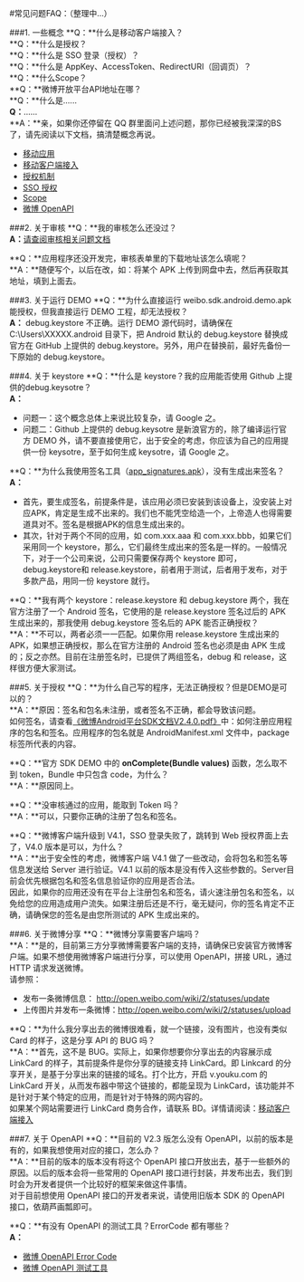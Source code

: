 #常见问题FAQ：（整理中...）

###1. 一些概念
**Q：**什么是移动客户端接入？  
**Q：**什么是授权？  
**Q：**什么是 SSO 登录（授权）？  
**Q：**什么是 AppKey、AccessToken、RedirectURI（回调页）？  
**Q：**什么Scope？  
**Q：**微博开放平台API地址在哪？  
**Q：**什么是......  
**Q：**......  
**A：**亲，如果你还停留在 QQ 群里面问上述问题，那你已经被我深深的BS了，请先阅读以下文档，搞清楚概念再说。  

 - [移动应用][1]  
 - [移动客户端接入][2]
 - [授权机制][3]  
 - [SSO 授权][4]  
 - [Scope][11]
 - [微博 OpenAPI][5]  

###2. 关于审核
**Q：**我的审核怎么还没过？  
**A：**[请查阅审核相关问题文档][8]

**Q：**应用程序还没开发完，审核表单里的下载地址该怎么填呢？  
**A：**随便写个，以后在改，如：将某个 APK 上传到网盘中去，然后再获取其地址，填到上面去。

###3. 关于运行 DEMO
**Q：**为什么直接运行 weibo.sdk.android.demo.apk 能授权，但我直接运行 DEMO 工程，却无法授权？  
**A：** debug.keystore 不正确。运行 DEMO 源代码时，请确保在 C:\Users\XXXXX\.android 目录下，把 Android 默认的 debug.keystore 替换成官方在 GitHub 上提供的 debug.keystore。另外，用户在替换前，最好先备份一下原始的 debug.keystore。

###4. 关于 keystore
**Q：**什么是 keystore？我的应用能否使用 Github 上提供的debug.keysotre？  
**A：**

 - 问题一：这个概念总体上来说比较复杂，请 Google 之。  
 - 问题二：Github 上提供的 debug.keysotre 是新浪官方的，除了编译运行官方 DEMO 外，请不要直接使用它，出于安全的考虑，你应该为自己的应用提供一份 keysotre，至于如何生成 keysotre，请 Google 之。
    
**Q：**为什么我使用签名工具（[app_signatures.apk][10]），没有生成出来签名？  
**A：**

 - 首先，要生成签名，前提条件是，该应用必须已安装到该设备上，没安装上对应APK，肯定是生成不出来的。我们也不能凭空给造一个，上帝造人也得需要道具对不。签名是根据APK的信息生成出来的。
 - 其次，针对于两个不同的应用，如 com.xxx.aaa 和 com.xxx.bbb，如果它们采用同一个 keystore，那么，它们最终生成出来的签名是一样的。一般情况下，对于一个公司来说，公司只需要保存两个 keystore
即可，debug.keystore和 release.keystore，前者用于测试，后者用于发布，对于多款产品，用同一份 keystore 就行。

**Q：**我有两个 keystore：release.keystore 和 debug.keystore 两个，我在官方注册了一个 Android 签名，它使用的是 release.keystore 签名过后的 APK 生成出来的，那我使用 debug.keystore 签名后的 APK 能否正确授权？  
**A：**不可以，两者必须一一匹配。如果你用 release.keystore 生成出来的 APK，如果想正确授权，那么在官方注册的 Android 签名也必须是由 APK 生成的；反之亦然。目前在注册签名时，已提供了两组签名，debug 和 release，这样很方便大家测试。

###5. 关于授权
**Q：**为什么自己写的程序，无法正确授权？但是DEMO是可以的？  
**A：**原因：签名和包名未注册，或者签名不正确，都会导致该问题。  
如何签名，请查看[《微博Android平台SDK文档V2.4.0.pdf》][9]中：如何注册应用程序的包名和签名。应用程序的包名就是 AndroidManifest.xml 文件中，package 标签所代表的内容。

**Q：**官方 SDK DEMO 中的 **onComplete(Bundle values)** 函数，怎么取不到 token，Bundle 中只包含 code，为什么？  
**A：**原因同上。

**Q：**没审核通过的应用，能取到 Token 吗？  
**A：**可以，只要你正确的注册了包名和签名。

**Q：**微博客户端升级到 V4.1，SSO 登录失败了，跳转到 Web 授权界面上去了，V4.0 版本是可以，为什么？  
**A：**出于安全性的考虑，微博客户端 V4.1 做了一些改动，会将包名和签名等信息发送给 Server 进行验证。V4.1 以前的版本是没有传入这些参数的。Server目前会优先根据包名和签名信息验证你的应用是否合法。  
因此，如果你的应用还没有在平台上注册包名和签名，请火速注册包名和签名，以免给您的应用造成用户流失。如果注册后还是不行，毫无疑问，你的签名肯定不正确，请确保您的签名是由您所测试的 APK 生成出来的。

###6. 关于微博分享
**Q：**微博分享需要客户端吗？  
**A：**是的，目前第三方分享微博需要客户端的支持，请确保已安装官方微博客户端。如果不想使用微博客户端进行分享，可以使用 OpenAPI，拼接 URL，通过 HTTP 请求发送微博。  
请参照：

 - 发布一条微博信息：      http://open.weibo.com/wiki/2/statuses/update
 - 上传图片并发布一条微博：http://open.weibo.com/wiki/2/statuses/upload

**Q：**为什么我分享出去的微博很难看，就一个链接，没有图片，也没有类似 Card 的样子，这是分享 API 的 BUG 吗？  
**A：**首先，这不是 BUG。实际上，如果你想要你分享出去的内容展示成 LinkCard 的样子，其前提条件是你分享的链接支持 LinkCard。即 Linkcard 的分享开关，是基于分享出来的链接的域名。打个比方，开启 v.youku.com 的 LinkCard 开关，从而发布器中带这个链接的，都能呈现为 LinkCard，该功能并不是针对于某个特定的应用，而是针对于特殊的网内容的。  
如果某个网站需要进行 LinkCard 商务合作，请联系 BD。详情请阅读：[移动客户端接入][2]

###7. 关于 OpenAPI
**Q：**目前的 V2.3 版怎么没有 OpenAPI，以前的版本是有的，如果我想使用对应的接口，怎么办？  
**A：**目前的版本的版本没有将这个 OpenAPI 接口开放出去，基于一些额外的原因。以后的版本会将一些常用的 OpenAPI 接口进行封装，并发布出去，我们到时会为开发者提供一个比较好的框架来做这件事情。  
对于目前想使用 OpenAPI 接口的开发者来说，请使用旧版本 SDK 的 OpenAPI 接口，依葫芦画瓢即可。

**Q：**有没有 OpenAPI 的测试工具？ErrorCode 都有哪些？  
**A：**

 - [微博 OpenAPI Error Code][6]  
 - [微博 OpenAPI 测试工具][7]  

[1]:http://open.weibo.com/wiki/%E7%A7%BB%E5%8A%A8%E5%BA%94%E7%94%A8
[2]:http://open.weibo.com/wiki/%E7%A7%BB%E5%8A%A8%E5%AE%A2%E6%88%B7%E7%AB%AF%E6%8E%A5%E5%85%A5
[3]:http://open.weibo.com/wiki/%E6%8E%88%E6%9D%83%E6%9C%BA%E5%88%B6
[4]:http://open.weibo.com/wiki/%E7%A7%BB%E5%8A%A8%E5%BA%94%E7%94%A8SSO%E6%8E%88%E6%9D%83
[5]:http://open.weibo.com/wiki/%E5%BE%AE%E5%8D%9AAPI
[6]:http://open.weibo.com/wiki/Error_code
[7]:http://open.weibo.com/tools/console
[8]:http://open.weibo.com/wiki/%E5%B8%B8%E8%A7%81%E9%97%AE%E9%A2%98#.E5.AE.A1.E6.A0.B8.E7.9B.B8.E5.85.B3.E9.97.AE.E9.A2.98
[9]:https://github.com/mobileresearch/weibo_android_sdk/blob/master/%E5%BE%AE%E5%8D%9AAndroid%E5%B9%B3%E5%8F%B0SDK%E6%96%87%E6%A1%A3V2.4.0.pdf
[10]:https://github.com/mobileresearch/weibo_android_sdk/blob/master/app_signatures.apk
[11]:http://open.weibo.com/wiki/Scope
